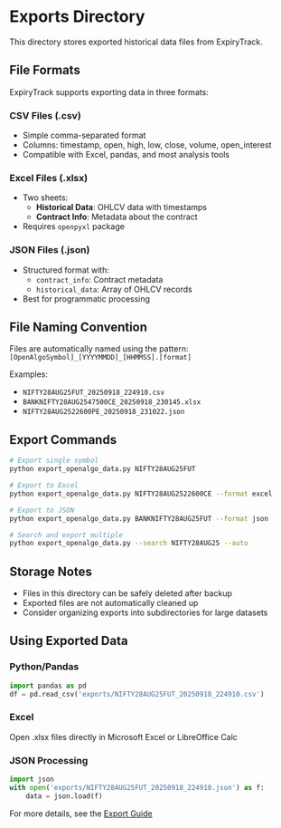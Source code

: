 # Exports Directory

This directory stores exported historical data files from ExpiryTrack.

## File Formats

ExpiryTrack supports exporting data in three formats:

### CSV Files (.csv)
- Simple comma-separated format
- Columns: timestamp, open, high, low, close, volume, open_interest
- Compatible with Excel, pandas, and most analysis tools

### Excel Files (.xlsx)
- Two sheets:
  - **Historical Data**: OHLCV data with timestamps
  - **Contract Info**: Metadata about the contract
- Requires `openpyxl` package

### JSON Files (.json)
- Structured format with:
  - `contract_info`: Contract metadata
  - `historical_data`: Array of OHLCV records
- Best for programmatic processing

## File Naming Convention

Files are automatically named using the pattern:
`[OpenAlgoSymbol]_[YYYYMMDD]_[HHMMSS].[format]`

Examples:
- `NIFTY28AUG25FUT_20250918_224910.csv`
- `BANKNIFTY28AUG2547500CE_20250918_230145.xlsx`
- `NIFTY28AUG2522600PE_20250918_231022.json`

## Export Commands

```bash
# Export single symbol
python export_openalgo_data.py NIFTY28AUG25FUT

# Export to Excel
python export_openalgo_data.py NIFTY28AUG2522600CE --format excel

# Export to JSON
python export_openalgo_data.py BANKNIFTY28AUG25FUT --format json

# Search and export multiple
python export_openalgo_data.py --search NIFTY28AUG25 --auto
```

## Storage Notes

- Files in this directory can be safely deleted after backup
- Exported files are not automatically cleaned up
- Consider organizing exports into subdirectories for large datasets

## Using Exported Data

### Python/Pandas
```python
import pandas as pd
df = pd.read_csv('exports/NIFTY28AUG25FUT_20250918_224910.csv')
```

### Excel
Open .xlsx files directly in Microsoft Excel or LibreOffice Calc

### JSON Processing
```python
import json
with open('exports/NIFTY28AUG25FUT_20250918_224910.json') as f:
    data = json.load(f)
```

For more details, see the [Export Guide](../EXPORT_GUIDE.md)